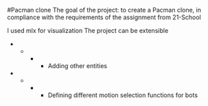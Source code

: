 #Pacman clone
The goal of the project: to create a Pacman clone, in compliance with the requirements of the assignment from 21-School

I used mlx for visualization
The project can be extensible
- - - - Adding other entities
- - - - Defining different motion selection functions for bots
